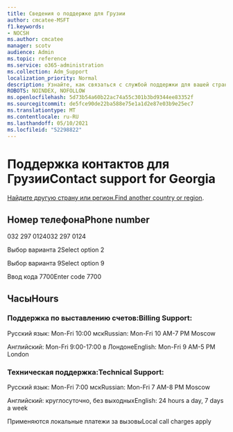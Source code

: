 ```yaml
---
title: Сведения о поддержке для Грузии
author: cmcatee-MSFT
f1.keywords:
- NOCSH
ms.author: cmcatee
manager: scotv
audience: Admin
ms.topic: reference
ms.service: o365-administration
ms.collection: Adm_Support
localization_priority: Normal
description: Узнайте, как связаться с службой поддержки для вашей страны или региона.
ROBOTS: NOINDEX, NOFOLLOW
ms.openlocfilehash: 5d73b54a60b22ac74a55c301b3bd9344ee83352f
ms.sourcegitcommit: de5fce90de22ba588e75e1a1d2e87e03b9e25ec7
ms.translationtype: MT
ms.contentlocale: ru-RU
ms.lasthandoff: 05/10/2021
ms.locfileid: "52298822"
---
```

# <a name="contact-support-for-georgia"></a><span data-ttu-id="8614d-103">Поддержка контактов для Грузии</span><span class="sxs-lookup"><span data-stu-id="8614d-103">Contact support for Georgia</span></span>

<span data-ttu-id="8614d-104">[Найдите другую страну или регион.](../../business-video/get-help-support.md)</span><span class="sxs-lookup"><span data-stu-id="8614d-104">[Find another country or region](../../business-video/get-help-support.md).</span></span>

## <a name="phone-number"></a><span data-ttu-id="8614d-105">Номер телефона</span><span class="sxs-lookup"><span data-stu-id="8614d-105">Phone number</span></span>
<span data-ttu-id="8614d-106">032 297 0124</span><span class="sxs-lookup"><span data-stu-id="8614d-106">032 297 0124</span></span>

<span data-ttu-id="8614d-107">Выбор варианта 2</span><span class="sxs-lookup"><span data-stu-id="8614d-107">Select option 2</span></span>

<span data-ttu-id="8614d-108">Выбор варианта 9</span><span class="sxs-lookup"><span data-stu-id="8614d-108">Select option 9</span></span>

<span data-ttu-id="8614d-109">Ввод кода 7700</span><span class="sxs-lookup"><span data-stu-id="8614d-109">Enter code 7700</span></span>

## <a name="hours"></a><span data-ttu-id="8614d-110">Часы</span><span class="sxs-lookup"><span data-stu-id="8614d-110">Hours</span></span>
### <a name="billing-support"></a><span data-ttu-id="8614d-111">Поддержка по выставлению счетов:</span><span class="sxs-lookup"><span data-stu-id="8614d-111">Billing Support:</span></span>

<span data-ttu-id="8614d-112">Русский язык: Mon-Fri 10:00 мск</span><span class="sxs-lookup"><span data-stu-id="8614d-112">Russian: Mon-Fri 10 AM-7 PM Moscow</span></span>

<span data-ttu-id="8614d-113">Английский: Mon-Fri 9:00-17:00 в Лондоне</span><span class="sxs-lookup"><span data-stu-id="8614d-113">English: Mon-Fri 9 AM-5 PM London</span></span>

### <a name="technical-support"></a><span data-ttu-id="8614d-114">Техническая поддержка:</span><span class="sxs-lookup"><span data-stu-id="8614d-114">Technical Support:</span></span>

<span data-ttu-id="8614d-115">Русский язык: Mon-Fri 7:00 мск</span><span class="sxs-lookup"><span data-stu-id="8614d-115">Russian: Mon-Fri 7 AM-8 PM Moscow</span></span>

<span data-ttu-id="8614d-116">Английский: круглосуточно, без выходных</span><span class="sxs-lookup"><span data-stu-id="8614d-116">English: 24 hours a day, 7 days a week</span></span>

<span data-ttu-id="8614d-117">Применяются локальные платежи за вызовы</span><span class="sxs-lookup"><span data-stu-id="8614d-117">Local call charges apply</span></span>
